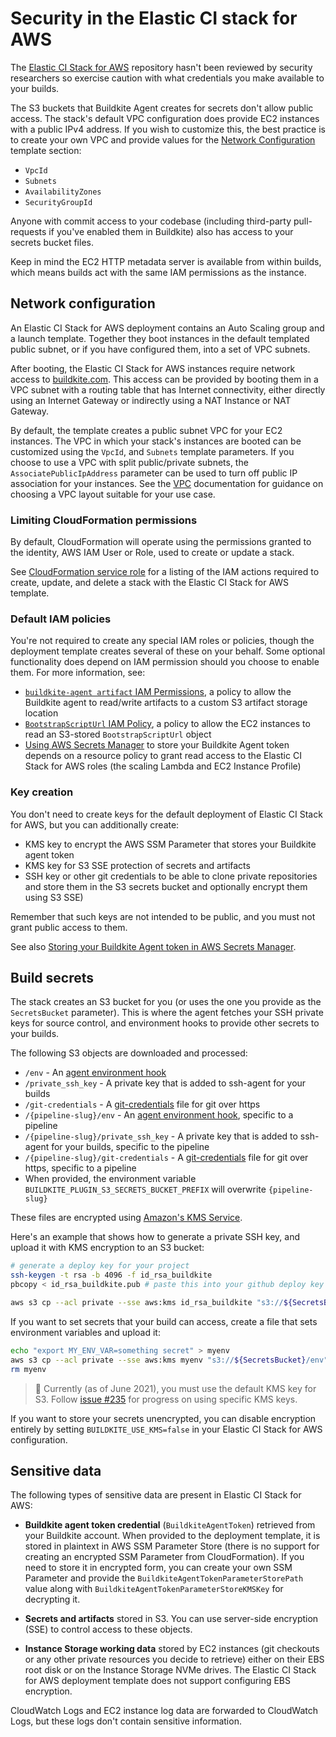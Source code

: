 # Security in the Elastic CI stack for AWS

The [Elastic CI Stack for AWS](https://github.com/buildkite/elastic-ci-stack-for-aws/) repository hasn't been reviewed by security researchers so exercise caution with what credentials you make available to your builds.

The S3 buckets that Buildkite Agent creates for secrets don't allow public access. The stack's default VPC configuration does provide EC2 instances with a public IPv4 address. If you wish to customize this, the best practice is to create your own VPC and provide values for the [Network Configuration](/docs/agent/v3/elastic-ci-aws/parameters#network-configuration) template section:

* `VpcId`
* `Subnets`
* `AvailabilityZones`
* `SecurityGroupId`

Anyone with commit access to your codebase (including third-party pull-requests if you've enabled them in Buildkite) also has access to your secrets bucket files.

Keep in mind the EC2 HTTP metadata server is available from within builds, which means builds act with the same IAM permissions as the instance.

## Network configuration

An Elastic CI Stack for AWS deployment contains an Auto Scaling group and a launch template. Together they boot instances in the default templated public subnet, or if you have configured them, into a set of VPC subnets.

After booting, the Elastic CI Stack for AWS instances require network access to [buildkite.com](https://buildkite.com/buildkite). This access can be provided by booting them in a VPC subnet with a routing table that has Internet connectivity, either directly using an Internet Gateway or indirectly using a NAT Instance or NAT Gateway.

By default, the template creates a public subnet VPC for your EC2 instances. The
VPC in which your stack's instances are booted can be customized using the `VpcId`,
and `Subnets` template parameters. If you choose to use a VPC with split
public/private subnets, the `AssociatePublicIpAddress` parameter can be used to
turn off public IP association for your instances. See the [VPC](/docs/agent/v3/aws/vpc)
documentation for guidance on choosing a VPC layout suitable for your use case.

### Limiting CloudFormation permissions

By default, CloudFormation will operate using the permissions granted to the
identity, AWS IAM User or Role, used to create or update a stack.

See [CloudFormation service role](elastic_ci_aws/cloudformation_service_role.md)
for a listing of the IAM actions required to create, update, and delete a stack
with the Elastic CI Stack for AWS template.

### Default IAM policies

You're not required to create any special IAM roles or policies, though the deployment template creates several of these on your behalf. Some optional functionality does depend on IAM permission should you choose to enable them. For more information, see:

* [`buildkite-agent artifact` IAM Permissions](/docs/agent/v3/cli-artifact#using-your-private-aws-s3-bucket-iam-permissions), a policy to allow the Buildkite agent to read/write artifacts to a custom S3 artifact storage location
* [`BootstrapScriptUrl` IAM Policy](/docs/agent/v3/elastic-ci-aws/managing-elastic-ci-stack#customizing-instances-with-a-bootstrap-script), a policy to allow the EC2 instances to read an S3-stored `BootstrapScriptUrl` object
* [Using AWS Secrets Manager](/docs/agent/v3/aws/secrets-manager) to store your Buildkite Agent token depends on a resource policy to grant read access to the Elastic CI Stack for AWS roles (the scaling Lambda and EC2 Instance Profile)

### Key creation

You don't need to create keys for the default deployment of Elastic CI Stack for AWS, but you can additionally create:

* KMS key to encrypt the AWS SSM Parameter that stores your Buildkite agent token
* KMS key for S3 SSE protection of secrets and artifacts
* SSH key or other git credentials to be able to clone private repositories and store them in the S3 secrets bucket and optionally encrypt them using S3 SSE)

Remember that such keys are not intended to be public, and you must not grant public access to them.

See also [Storing your Buildkite Agent token in AWS Secrets Manager](/docs/agent/v3/aws/secrets-manager).

## Build secrets

The stack creates an S3 bucket for you (or uses the one you provide as the `SecretsBucket` parameter). This is where the agent fetches your SSH private keys for source control, and environment hooks to provide other secrets to your builds.

The following S3 objects are downloaded and processed:

* `/env` - An [agent environment hook](/docs/agent/hooks)
* `/private_ssh_key` - A private key that is added to ssh-agent for your builds
* `/git-credentials` - A [git-credentials](https://git-scm.com/docs/git-credential-store#_storage_format) file for git over https
* `/{pipeline-slug}/env` - An [agent environment hook](/docs/agent/hooks), specific to a pipeline
* `/{pipeline-slug}/private_ssh_key` - A private key that is added to ssh-agent for your builds, specific to the pipeline
* `/{pipeline-slug}/git-credentials` - A [git-credentials](https://git-scm.com/docs/git-credential-store#_storage_format) file for git over https, specific to a pipeline
* When provided, the environment variable `BUILDKITE_PLUGIN_S3_SECRETS_BUCKET_PREFIX` will overwrite `{pipeline-slug}`

These files are encrypted using [Amazon's KMS Service](https://aws.amazon.com/kms/).

Here's an example that shows how to generate a private SSH key, and upload it with KMS encryption to an S3 bucket:

```bash
# generate a deploy key for your project
ssh-keygen -t rsa -b 4096 -f id_rsa_buildkite
pbcopy < id_rsa_buildkite.pub # paste this into your github deploy key

aws s3 cp --acl private --sse aws:kms id_rsa_buildkite "s3://${SecretsBucket}/private_ssh_key"
```

If you want to set secrets that your build can access, create a file that sets environment variables and upload it:

```bash
echo "export MY_ENV_VAR=something secret" > myenv
aws s3 cp --acl private --sse aws:kms myenv "s3://${SecretsBucket}/env"
rm myenv
```

<!-- date -->

>📘
> Currently (as of June 2021), you must use the default KMS key for S3. Follow <a href="https://github.com/buildkite/elastic-ci-stack-for-aws/issues/235" target="_blank">issue #235</a> for progress on using specific KMS keys.

If you want to store your secrets unencrypted, you can disable encryption entirely by setting `BUILDKITE_USE_KMS=false` in your Elastic CI Stack for AWS configuration.

## Sensitive data

The following types of sensitive data are present in Elastic CI Stack for AWS:

* **Buildkite agent token credential** (`BuildkiteAgentToken`) retrieved from your Buildkite account. When provided to the deployment template, it is stored in plaintext in AWS SSM Parameter Store (there is no support for creating an encrypted SSM Parameter from CloudFormation). If you need to store it in encrypted form, you can create your own SSM Parameter and provide the `BuildkiteAgentTokenParameterStorePath` value along with `BuildkiteAgentTokenParameterStoreKMSKey` for decrypting it.

* **Secrets and artifacts** stored in S3. You can use server-side encryption (SSE) to control access to these objects.

* **Instance Storage working data** stored by EC2 instances (git checkouts or any other private resources you decide to retrieve) either on their EBS root disk or on the Instance Storage NVMe drives. The Elastic CI Stack for AWS deployment template does not support configuring EBS encryption.

CloudWatch Logs and EC2 instance log data are forwarded to CloudWatch Logs, but these logs don't contain sensitive information.
